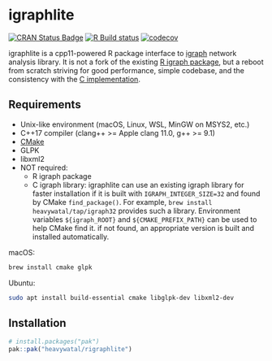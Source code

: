 # igraphlite

[![CRAN Status Badge](https://www.r-pkg.org/badges/version/igraphlite)](https://cran.r-project.org/package=igraphlite)
[![R Build status](https://github.com/heavywatal/rigraphlite/workflows/R-CMD-check/badge.svg)](https://github.com/heavywatal/rigraphlite/actions)
[![codecov](https://codecov.io/gh/heavywatal/rigraphlite/graph/badge.svg?token=xWOphBcnTN)](https://codecov.io/gh/heavywatal/rigraphlite)

igraphlite is a cpp11-powered R package interface to [igraph](https://igraph.org/) network analysis library. It is not a fork of the existing [R igraph package](https://igraph.org/r/), but a reboot from scratch striving for good performance, simple codebase, and the consistency with the [C implementation](https://igraph.org/c/doc/).


## Requirements

- Unix-like environment (macOS, Linux, WSL, MinGW on MSYS2, etc.)
- C++17 compiler (clang++ >= Apple clang 11.0, g++ >= 9.1)
- [CMake](https://cmake.org/)
- GLPK
- libxml2
- NOT required:
    - R igraph package
    - C igraph library:
      igraphlite can use an existing igraph library for faster installation
      if it is built with `IGRAPH_INTEGER_SIZE=32` and found by CMake `find_package()`.
      For example, `brew install heavywatal/tap/igraph32` provides such a library.
      Environment variables `${igraph_ROOT}` and `${CMAKE_PREFIX_PATH}` can be used to help CMake find it.
      if not found, an appropriate version is built and installed automatically.

macOS:
```sh
brew install cmake glpk
```

Ubuntu:
```sh
sudo apt install build-essential cmake libglpk-dev libxml2-dev
```


## Installation

```r
# install.packages("pak")
pak::pak("heavywatal/rigraphlite")
```
